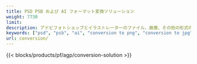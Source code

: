 ```yaml
---
title: PSD PSB および AI フォーマット変換ソリューション
weight: 7730
limit: 
description: アドビフォトショップとイラストレーターのファイル、画像、その他の形式の変換
keywords: ["psd", "psb", "ai", "conversion to png", "conversion to jpg", "conversion to pdf", "convert to gif", "convert to bmp", "convert to tiff"]
url: conversion/
---
```


{{< blocks/products/pf/agp/conversion-solution >}} 


